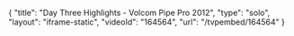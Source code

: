 {
    "title": "Day Three Highlights - Volcom Pipe Pro 2012",
    "type": "solo",
    "layout": "iframe-static",
    "videoId": "164564",
    "url": "\/tvpembed\/164564"
}